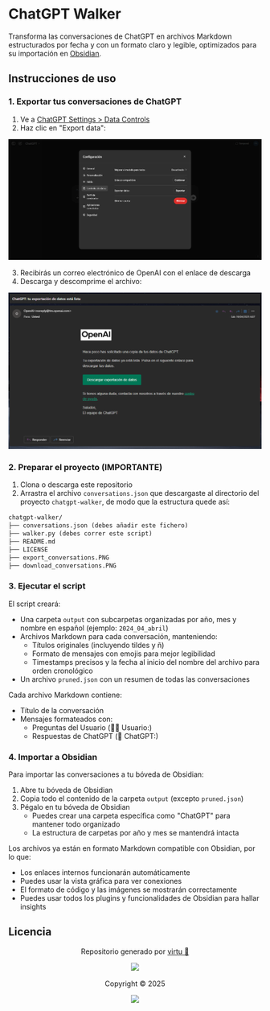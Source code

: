 # ChatGPT Walker

Transforma las conversaciones de ChatGPT en archivos Markdown estructurados por fecha y con un formato claro y legible, optimizados para su importación en [Obsidian](https://obsidian.md/).

## Instrucciones de uso

### 1. Exportar tus conversaciones de ChatGPT

1. Ve a [ChatGPT Settings &gt; Data Controls](https://chatgpt.com/#settings/DataControls)
2. Haz clic en "Export data":

![Exportar datos](export_conversations.PNG)

3. Recibirás un correo electrónico de OpenAI con el enlace de descarga
4. Descarga y descomprime el archivo:

![Correo de descarga](download_conversations.PNG)

### 2. Preparar el proyecto (IMPORTANTE)

1. Clona o descarga este repositorio
2. Arrastra el archivo `conversations.json` que descargaste al directorio del proyecto `chatgpt-walker`, de modo que la estructura quede así:

```
chatgpt-walker/
├── conversations.json (debes añadir este fichero)
├── walker.py (debes correr este script)
├── README.md
├── LICENSE
├── export_conversations.PNG
├── download_conversations.PNG
```

### 3. Ejecutar el script

El script creará:

- Una carpeta `output` con subcarpetas organizadas por año, mes y nombre en español (ejemplo: `2024_04_abril`)
- Archivos Markdown para cada conversación, manteniendo:
  - Títulos originales (incluyendo tildes y ñ)
  - Formato de mensajes con emojis para mejor legibilidad
  - Timestamps precisos y la fecha al inicio del nombre del archivo para orden cronológico
- Un archivo `pruned.json` con un resumen de todas las conversaciones

Cada archivo Markdown contiene:

- Título de la conversación
- Mensajes formateados con:
  - Preguntas del Usuario (🙍‍♂️ Usuario:)
  - Respuestas de ChatGPT (🤖 ChatGPT:)

### 4. Importar a Obsidian

Para importar las conversaciones a tu bóveda de Obsidian:

1. Abre tu bóveda de Obsidian
2. Copia todo el contenido de la carpeta `output` (excepto `pruned.json`)
3. Pégalo en tu bóveda de Obsidian
   - Puedes crear una carpeta específica como "ChatGPT" para mantener todo organizado
   - La estructura de carpetas por año y mes se mantendrá intacta

Los archivos ya están en formato Markdown compatible con Obsidian, por lo que:

- Los enlaces internos funcionarán automáticamente
- Puedes usar la vista gráfica para ver conexiones
- El formato de código y las imágenes se mostrarán correctamente
- Puedes usar todos los plugins y funcionalidades de Obsidian para hallar insights

## Licencia

<p align="center">
	Repositorio generado por <a href="https://github.com/sabiopobre" target="_blank">virtu 🎣</a>
</p>

<p align="center">
	<img src="https://open.soniditos.com/cat_footer.svg" />
</p>

<p align="center">
	Copyright © 2025
</p>

<p align="center">
	<a href="/LICENSE"><img src="https://img.shields.io/static/v1.svg?style=for-the-badge&label=License&message=MIT&logoColor=d9e0ee&colorA=363a4f&colorB=b7bdf8"/></a>
</p>
